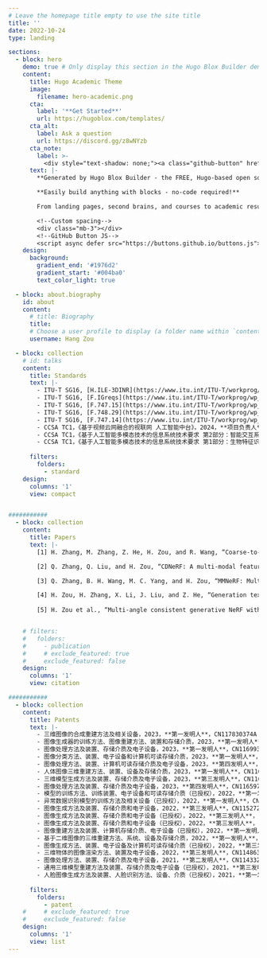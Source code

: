 ```yaml
---
# Leave the homepage title empty to use the site title
title: ''
date: 2022-10-24
type: landing

sections:
  - block: hero
    demo: true # Only display this section in the Hugo Blox Builder demo site
    content:
      title: Hugo Academic Theme
      image:
        filename: hero-academic.png
      cta:
        label: '**Get Started**'
        url: https://hugoblox.com/templates/
      cta_alt:
        label: Ask a question
        url: https://discord.gg/z8wNYzb
      cta_note:
        label: >-
          <div style="text-shadow: none;"><a class="github-button" href="https://github.com/HugoBlox/hugo-blox-builder" data-icon="octicon-star" data-size="large" data-show-count="true" aria-label="Star">Star Hugo Blox Builder</a></div><div style="text-shadow: none;"><a class="github-button" href="https://github.com/HugoBlox/theme-academic-cv" data-icon="octicon-star" data-size="large" data-show-count="true" aria-label="Star">Star the Academic template</a></div>
      text: |-
        **Generated by Hugo Blox Builder - the FREE, Hugo-based open source website builder trusted by 500,000+ sites.**

        **Easily build anything with blocks - no-code required!**

        From landing pages, second brains, and courses to academic resumés, conferences, and tech blogs.

        <!--Custom spacing-->
        <div class="mb-3"></div>
        <!--GitHub Button JS-->
        <script async defer src="https://buttons.github.io/buttons.js"></script>
    design:
      background:
        gradient_end: '#1976d2'
        gradient_start: '#004ba0'
        text_color_light: true

  - block: about.biography
    id: about
    content:
      # title: Biography
      title: 
      # Choose a user profile to display (a folder name within `content/authors/`)
      username: Hang Zou

  - block: collection
    # id: talks
    content:
      title: Standards
      text: |-
        - ITU-T SG16, [H.ILE-3DINR](https://www.itu.int/ITU-T/workprog/wp_item.aspx?isn=19526) "Framework and requirements of 3D reconstruction systems based on implicit neural representation for immersive live experience (ILE) services", 2024, **Main Editor**, Under Study;
        - ITU-T SG16, [F.IGreqs](https://www.itu.int/ITU-T/workprog/wp_item.aspx?isn=19288) "Requirements and framework of artificial intelligence-based image generation systems", 2024, **Co-Editor**, Under Study;
        - ITU-T SG16, [F.747.15](https://www.itu.int/ITU-T/workprog/wp_item.aspx?isn=17636)(ex F.EVSreqs) "Requirements of event-based vision systems", 2022, **Main Editor**, Approved;
        - ITU-T SG16, [F.748.29](https://www.itu.int/ITU-T/workprog/wp_item.aspx?isn=18606)(ex F.MFDreqs) "Requirements and functions of computer audition based machinery fault diagnosis system", 2022, **Co-Editor**, Approved;
        - ITU-T SG16, [F.747.14](https://www.itu.int/ITU-T/workprog/wp_item.aspx?isn=18755)(ex F.MFSVreqs) "Requirements and capability framework of the multimodal fusion system for vision", 2022, **Co-Editor**, Approved;
        - CCSA TC1，《基于视频云网融合的视联网 人工智能中台》，2024，**项目负责人**，在研；
        - CCSA TC1，《基于人工智能多模态技术的信息系统技术要求 第2部分：智能交互系统》，2024-0036T-YD，**项目负责人**，在研；
        - CCSA TC1，《基于人工智能多模态技术的信息系统技术要求 第1部分：生物特征识别系统》，2023-1069T-YD，**项目负责人**，在研；
      
      filters:
        folders:
          - standard
    design:
      columns: '1'
      view: compact


###########
  - block: collection
    content:
      title: Papers
      text: |-
        [1] H. Zhang, M. Zhang, Z. He, H. Zou, and R. Wang, “Coarse-to-fine iris recognition based on multi-variant ordinal measures feature complementarity,” presented at the Biometric Recognition: 12th Chinese Conference, CCBR 2017, Shenzhen, China, October 28-29, 2017, Proceedings 12, Springer, 2017, pp. 411–419.

        [2] Q. Zhang, Q. Liu, and H. Zou, “CDNeRF: A multi-modal feature guided neural radiance fields,” presented at the CAAI International Conference on Artificial Intelligence, Springer, 2022, pp. 204–215.

        [3] Q. Zhang, B. H. Wang, M. C. Yang, and H. Zou, “MMNeRF: Multi-modal and multi-view optimized cross-scene neural radiance fields,” IEEE Access, vol. 11, pp. 27401–27413, 2023.

        [4] H. Zou, H. Zhang, X. Li, J. Liu, and Z. He, “Generation textured contact lenses iris images based on 4DCycle-GAN,” presented at the 2018 24th International Conference on Pattern Recognition (ICPR), IEEE, 2018, pp. 3561–3566.
        
        [5] H. Zou et al., “Multi-angle consistent generative NeRF with additive angular margin momentum contrastive learning,” presented at the Proceedings of the IEEE/CVF Conference on Computer Vision and Pattern Recognition, 2024, pp. 930–939.


    # filters:
    #   folders:
    #     - publication
    #     # exclude_featured: true
    #     exclude_featured: false
    design:
      columns: '1'
      view: citation

###########
  - block: collection
    content:
      title: Patents
      text: |-
        - 三维图像的合成重建方法及相关设备，2023，**第一发明人**，CN117830374A
        - 图像生成器的训练方法、图像重建方法、装置和存储介质，2023，**第一发明人**，CN117709428A
        - 图像处理方法及装置、存储介质及电子设备，2023，**第一发明人**，CN116993590A
        - 图像分类方法、装置、电子设备和计算机可读存储介质，2023，**第一发明人**，CN116977742A
        - 图像处理方法、装置、计算机可读存储介质及电子设备，2023，**第四发明人**，CN116630514A
        - 人体图像三维重建方法、装置、设备及存储介质，2023，**第一发明人**，CN116563467A
        - 三维模型生成方法及装置、存储介质及电子设备，2023，**第三发明人**，CN116597087A
        - 图像处理方法及装置、存储介质及电子设备，2023，**第四发明人**，CN116597173A
        - 模型的训练方法、训练装置、电子设备和可读存储介质（已授权），2022，**第一发明人**，CN115439610B
        - 异常数据识别模型的训练方法及相关设备（已授权），2022，**第一发明人**，CN115238805B
        - 图像生成方法及装置、存储介质和电子设备，2022，**第三发明人**，CN115272576A
        - 图像生成方法及装置、存储介质和电子设备（已授权），2022，**第三发明人**，CN115100360B
        - 图像生成方法及装置、存储介质和电子设备（已授权），2022，**第三发明人**，CN115272575B
        - 图像重建方法及装置、计算机存储介质、电子设备（已授权），2022，**第一发明人**，CN115205117B
        - 基于二维图像的三维重建方法、系统、设备及存储介质，2022，**第一发明人**，CN115018994A
        - 图像生成方法、装置、电子设备及计算机可读存储介质（已授权），2022，**第三发明人**，CN115063536B
        - 三维物体的图像渲染方法、装置及电子设备，2022，**第三发明人**，CN114863007A
        - 图像处理方法、装置、存储介质及电子设备，2021，**第二发明人**，CN114332334A
        - 通用三维模型重建方法及装置、存储介质及电子设备（已授权），2021，**第三发明人**，CN114299252B
        - 人脸图像生成方法及装置、人脸识别方法、设备、介质（已授权），2021，**第一发明人**，CN114255502B
      
      filters:
        folders:
          - patent
    #     # exclude_featured: true
    #     exclude_featured: false
    design:
      columns: '1'
      view: list
---
```

